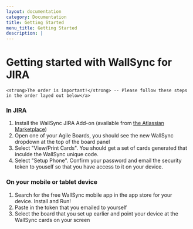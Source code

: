 ```yaml
---
layout: documentation
category: Documentation
title: Getting Started
menu_title: Getting Started
description: |
---
```


Getting started with WallSync for JIRA
====================

<div class="alert alert-warning" role="alert">

    <strong>The order is important!</strong> -- Please follow these steps in the order layed out below</a>

</div>
<h3>In JIRA</h3>
<ol>
    <li>Install the WallSync JIRA Add-on (available from <span>
        <a href="https://marketplace.atlassian.com/plugins/wallsync-for-jira/cloud/overview">
        the Atlassian Marketplace</a></span>)
    </li>
    <li>Open one of your Agile Boards, you should see the new WallSync dropdown at the top of the board panel</li>
    <li>Select "View/Print Cards".   You should get a set of cards generated that inculde the WallSync unique code.</li>
    <li>Select "Setup Phone".  Confirm your password and email the security token to youself so that you have access to it on your device.</li>

</ol>
<h3>On your mobile or tablet device</h3>
<ol>
    <li>Search for the free WallSync mobile app in the app store for your device.  Install and Run!</li>
    <li>Paste in the token that you emailed to yourself</li>
        <li>Select the board that you set up earlier and point your device at the WallSync cards on your screen</li>
</ol>


